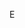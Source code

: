 E

<!---
VAST-THE-DOGE/VAST-THE-DOGE is a ✨ special ✨ repository because its `README.md` (this file) appears on your GitHub profile.
You can click the Preview link to take a look at your changes.
--->
